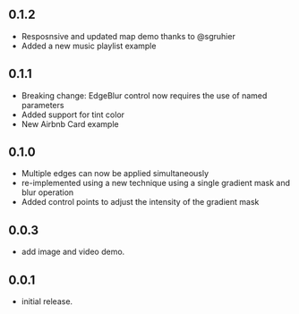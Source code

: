 ## 0.1.2
* Resposnsive and updated map demo thanks to @sgruhier 
* Added a new music playlist example 

## 0.1.1
* Breaking change: EdgeBlur control now requires the use of named parameters
* Added support for tint color
* New Airbnb Card example

## 0.1.0
* Multiple edges can now be applied simultaneously
* re-implemented using a new technique using a single gradient mask and blur operation
* Added control points to adjust the intensity of the gradient mask

## 0.0.3
* add image and video demo.

## 0.0.1
* initial release.

